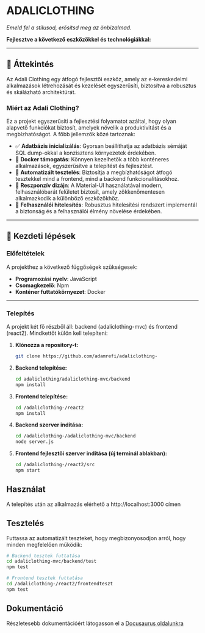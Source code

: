 # ADALICLOTHING
_Emeld fel a stílusod, erősítsd meg az önbizalmad._

**Fejlesztve a következő eszközökkel és technológiákkal:**

------

## 📝 Áttekintés
Az Adali Clothing egy átfogó fejlesztői eszköz, amely az e-kereskedelmi alkalmazások létrehozását és kezelését egyszerűsíti, biztosítva a robusztus és skálázható architektúrát.

### Miért az Adali Clothing?
Ez a projekt egyszerűsíti a fejlesztési folyamatot azáltal, hogy olyan alapvető funkciókat biztosít, amelyek növelik a produktivitást és a megbízhatóságot. A főbb jellemzők közé tartoznak:

- ✅ **Adatbázis inicializálás**: Gyorsan beállíthatja az adatbázis sémáját SQL dump-okkal a konzisztens környezetek érdekében.
- 🐳 **Docker támogatás**: Könnyen kezelhetők a több konténeres alkalmazások, egyszerűsítve a telepítést és fejlesztést.
- 🧪 **Automatizált tesztelés**: Biztosítja a megbízhatóságot átfogó tesztekkel mind a frontend, mind a backend funkcionalitásokhoz.
- 📱 **Reszponzív dizájn**: A Material-UI használatával modern, felhasználóbarát felületet biztosít, amely zökkenőmentesen alkalmazkodik a különböző eszközökhöz.
- 🔐 **Felhasználói hitelesítés**: Robusztus hitelesítési rendszert implementál a biztonság és a felhasználói élmény növelése érdekében.

---

## 🚀 Kezdeti lépések

### Előfeltételek
A projekthez a következő függőségek szükségesek:
- **Programozási nyelv**: JavaScript
- **Csomagkezelő**: Npm
- **Konténer futtatókörnyezet**: Docker

---

### Telepítés
A projekt két fő részből áll: backend (adaliclothing-mvc) és frontend (react2). Mindkettőt külön kell telepíteni:

1. **Klónozza a repository-t:**
   ```bash
   git clone https://github.com/adamrefi/adaliclothing-
   ```

2. **Backend telepítése:**
   ```bash
   cd adaliclothing/adaliclothing-mvc/backend
   npm install
   ```

3. **Frontend telepítése:**
   ```bash
   cd /adaliclothing-/react2
   npm install
   ```

4. **Backend szerver indítása:**
   ```bash
   cd /adaliclothing-/adaliclothing-mvc/backend
   node server.js
   ```

5. **Frontend fejlesztői szerver indítása (új terminál ablakban):**
   ```bash
   cd /adaliclothing-/react2/src
   npm start
   ```

## Használat
A telepítés után az alkalmazás elérhető a http://localhost:3000 címen

## Tesztelés
Futtassa az automatizált teszteket, hogy megbizonyosodjon arról, hogy minden megfelelően működik:

```bash
# Backend tesztek futtatása
cd adaliclothing-mvc/backend/test
npm test

# Frontend tesztek futtatása
cd /adaliclothing-/react2/frontendteszt
npm test
```

## Dokumentáció
Részletesebb dokumentációért látogasson el a [Docusaurus oldalunkra](https://adalidoco.vercel.app)
